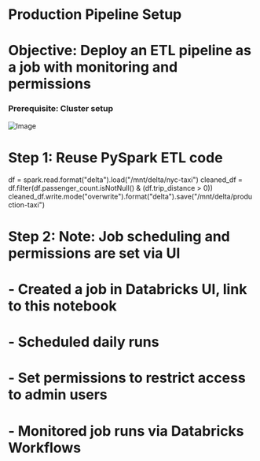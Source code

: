 # Production Pipeline Setup
# Objective: Deploy an ETL pipeline as a job with monitoring and permissions


### Prerequisite: Cluster setup

![Image](https://github.com/user-attachments/assets/6c06ed37-266e-497a-a4d7-c34d6093f1dd)



# Step 1: Reuse PySpark ETL code
df = spark.read.format("delta").load("/mnt/delta/nyc-taxi")
cleaned_df = df.filter(df.passenger_count.isNotNull() & (df.trip_distance > 0))
cleaned_df.write.mode("overwrite").format("delta").save("/mnt/delta/production-taxi")


# Step 2: Note: Job scheduling and permissions are set via UI
# - Created a job in Databricks UI, link to this notebook
# - Scheduled daily runs
# - Set permissions to restrict access to admin users
# - Monitored job runs via Databricks Workflows
